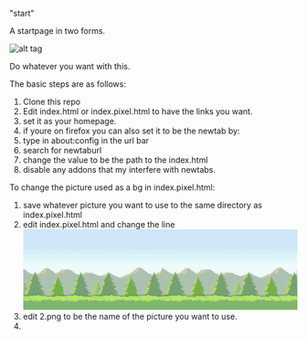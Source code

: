 "start"

A startpage in two forms.

![alt tag](http://i.imgur.com/EEMUZOq.png)

Do whatever you want with this.

The basic steps are as follows:

1. Clone this repo
2. Edit index.html or index.pixel.html to have the links you want.
3. set it as your homepage.
4. if youre on firefox you can also set it to be the newtab by:
5. type in about:config in the url bar
6. search for newtaburl
7. change the value to be the path to the index.html
8. disable any addons that my interfere with newtabs.

To change the picture used as a bg in index.pixel.html:

1. save whatever picture you want to use to the same directory as index.pixel.html
2. edit index.pixel.html and change the line <img src="2.png" id="bg" alt="">
3. edit 2.png to be the name of the picture you want to use.
4. 
